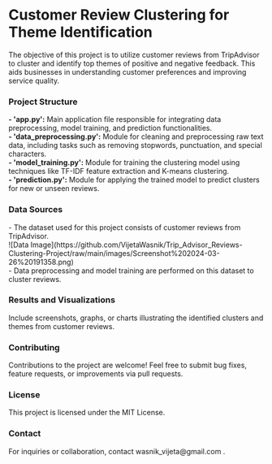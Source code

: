 <h1>Customer Review Clustering for Theme Identification</h1>
<p>The objective of this project is to utilize customer reviews from TripAdvisor to cluster and identify top themes of positive and negative feedback. This aids businesses in understanding customer preferences and improving service quality.</p>

<h3>Project Structure</h3>
<strong>- 'app.py':</strong> Main application file responsible for integrating data preprocessing, model training, and prediction functionalities.
<br>
<strong>- 'data_preprocessing.py':</strong> Module for cleaning and preprocessing raw text data, including tasks such as removing stopwords, punctuation, and special characters.
<br>
<strong>- 'model_training.py':</strong> Module for training the clustering model using techniques like TF-IDF feature extraction and K-means clustering.
<br>
<strong>- 'prediction.py':</strong> Module for applying the trained model to predict clusters for new or unseen reviews.

<h3>Data Sources</h3>
- The dataset used for this project consists of customer reviews from TripAdvisor.
<br>
![Data Image](https://github.com/VijetaWasnik/Trip_Advisor_Reviews-Clustering-Project/raw/main/images/Screenshot%202024-03-26%20191358.png)

<br>
- Data preprocessing and model training are performed on this dataset to cluster reviews.
<br>

<h3>Results and Visualizations</h3>

Include screenshots, graphs, or charts illustrating the identified clusters and themes from customer reviews.

<h3>Contributing</h3>
Contributions to the project are welcome! Feel free to submit bug fixes, feature requests, or improvements via pull requests.
<br>

<h3>License</h3>
This project is licensed under the MIT License.
<br>

<h3>Contact</h3>
For inquiries or collaboration, contact wasnik_vijeta@gmail.com .

